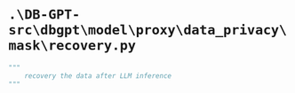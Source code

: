 # `.\DB-GPT-src\dbgpt\model\proxy\data_privacy\mask\recovery.py`

```py
"""
    recovery the data after LLM inference
"""
```